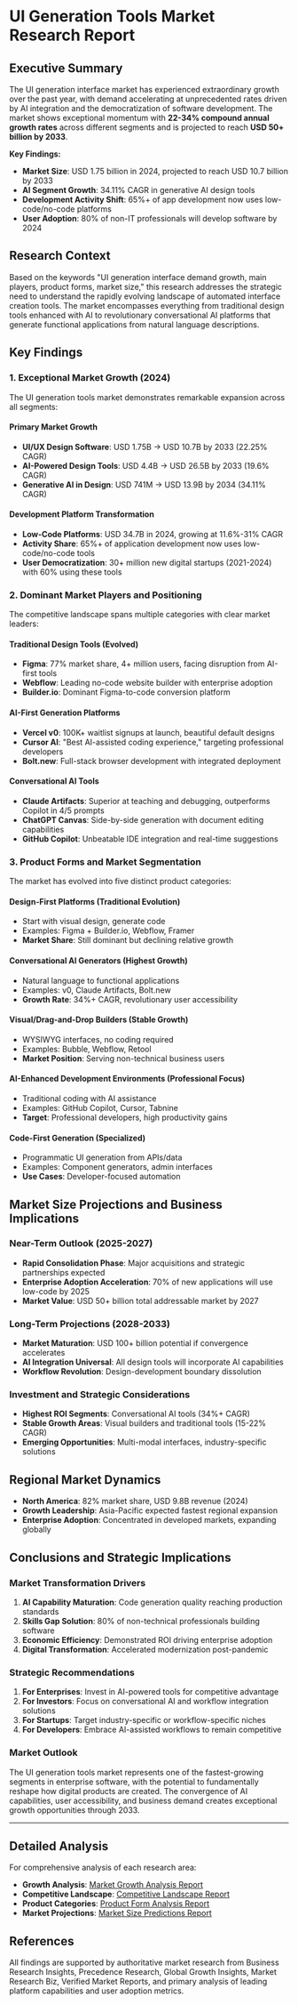 # UI Generation Tools Market Research Report

## Executive Summary

The UI generation interface market has experienced extraordinary growth over the past year, with demand accelerating at unprecedented rates driven by AI integration and the democratization of software development. The market shows exceptional momentum with **22-34% compound annual growth rates** across different segments and is projected to reach **USD 50+ billion by 2033**.

**Key Findings:**
- **Market Size**: USD 1.75 billion in 2024, projected to reach USD 10.7 billion by 2033
- **AI Segment Growth**: 34.11% CAGR in generative AI design tools  
- **Development Activity Shift**: 65%+ of app development now uses low-code/no-code platforms
- **User Adoption**: 80% of non-IT professionals will develop software by 2024

## Research Context

Based on the keywords "UI generation interface demand growth, main players, product forms, market size," this research addresses the strategic need to understand the rapidly evolving landscape of automated interface creation tools. The market encompasses everything from traditional design tools enhanced with AI to revolutionary conversational AI platforms that generate functional applications from natural language descriptions.

## Key Findings

### 1. Exceptional Market Growth (2024)

The UI generation tools market demonstrates remarkable expansion across all segments:

#### **Primary Market Growth**
- **UI/UX Design Software**: USD 1.75B → USD 10.7B by 2033 (22.25% CAGR)
- **AI-Powered Design Tools**: USD 4.4B → USD 26.5B by 2033 (19.6% CAGR)  
- **Generative AI in Design**: USD 741M → USD 13.9B by 2034 (34.11% CAGR)

#### **Development Platform Transformation**
- **Low-Code Platforms**: USD 34.7B in 2024, growing at 11.6%-31% CAGR
- **Activity Share**: 65%+ of application development now uses low-code/no-code tools
- **User Democratization**: 30+ million new digital startups (2021-2024) with 60% using these tools

### 2. Dominant Market Players and Positioning

The competitive landscape spans multiple categories with clear market leaders:

#### **Traditional Design Tools (Evolved)**
- **Figma**: 77% market share, 4+ million users, facing disruption from AI-first tools
- **Webflow**: Leading no-code website builder with enterprise adoption
- **Builder.io**: Dominant Figma-to-code conversion platform

#### **AI-First Generation Platforms**
- **Vercel v0**: 100K+ waitlist signups at launch, beautiful default designs
- **Cursor AI**: "Best AI-assisted coding experience," targeting professional developers  
- **Bolt.new**: Full-stack browser development with integrated deployment

#### **Conversational AI Tools**
- **Claude Artifacts**: Superior at teaching and debugging, outperforms Copilot in 4/5 prompts
- **ChatGPT Canvas**: Side-by-side generation with document editing capabilities
- **GitHub Copilot**: Unbeatable IDE integration and real-time suggestions

### 3. Product Forms and Market Segmentation

The market has evolved into five distinct product categories:

#### **Design-First Platforms** (Traditional Evolution)
- Start with visual design, generate code
- Examples: Figma + Builder.io, Webflow, Framer
- **Market Share**: Still dominant but declining relative growth

#### **Conversational AI Generators** (Highest Growth)
- Natural language to functional applications
- Examples: v0, Claude Artifacts, Bolt.new
- **Growth Rate**: 34%+ CAGR, revolutionary user accessibility

#### **Visual/Drag-and-Drop Builders** (Stable Growth) 
- WYSIWYG interfaces, no coding required
- Examples: Bubble, Webflow, Retool
- **Market Position**: Serving non-technical business users

#### **AI-Enhanced Development Environments** (Professional Focus)
- Traditional coding with AI assistance
- Examples: GitHub Copilot, Cursor, Tabnine
- **Target**: Professional developers, high productivity gains

#### **Code-First Generation** (Specialized)
- Programmatic UI generation from APIs/data
- Examples: Component generators, admin interfaces
- **Use Cases**: Developer-focused automation

## Market Size Projections and Business Implications

### **Near-Term Outlook (2025-2027)**
- **Rapid Consolidation Phase**: Major acquisitions and strategic partnerships expected
- **Enterprise Adoption Acceleration**: 70% of new applications will use low-code by 2025
- **Market Value**: USD 50+ billion total addressable market by 2027

### **Long-Term Projections (2028-2033)**
- **Market Maturation**: USD 100+ billion potential if convergence accelerates
- **AI Integration Universal**: All design tools will incorporate AI capabilities
- **Workflow Revolution**: Design-development boundary dissolution

### **Investment and Strategic Considerations**
- **Highest ROI Segments**: Conversational AI tools (34%+ CAGR)
- **Stable Growth Areas**: Visual builders and traditional tools (15-22% CAGR)  
- **Emerging Opportunities**: Multi-modal interfaces, industry-specific solutions

## Regional Market Dynamics

- **North America**: 82% market share, USD 9.8B revenue (2024)
- **Growth Leadership**: Asia-Pacific expected fastest regional expansion
- **Enterprise Adoption**: Concentrated in developed markets, expanding globally

## Conclusions and Strategic Implications

### **Market Transformation Drivers**
1. **AI Capability Maturation**: Code generation quality reaching production standards
2. **Skills Gap Solution**: 80% of non-technical professionals building software
3. **Economic Efficiency**: Demonstrated ROI driving enterprise adoption
4. **Digital Transformation**: Accelerated modernization post-pandemic

### **Strategic Recommendations**
1. **For Enterprises**: Invest in AI-powered tools for competitive advantage
2. **For Investors**: Focus on conversational AI and workflow integration solutions
3. **For Startups**: Target industry-specific or workflow-specific niches
4. **For Developers**: Embrace AI-assisted workflows to remain competitive

### **Market Outlook**
The UI generation tools market represents one of the fastest-growing segments in enterprise software, with the potential to fundamentally reshape how digital products are created. The convergence of AI capabilities, user accessibility, and business demand creates exceptional growth opportunities through 2033.

---

## Detailed Analysis

For comprehensive analysis of each research area:

- **Growth Analysis**: [Market Growth Analysis Report](./reports/task-1-market-growth-analysis.md)
- **Competitive Landscape**: [Competitive Landscape Report](./reports/task-2-competitive-landscape.md)  
- **Product Categories**: [Product Form Analysis Report](./reports/task-3-product-form-analysis.md)
- **Market Projections**: [Market Size Predictions Report](./reports/task-4-market-size-predictions.md)

## References

All findings are supported by authoritative market research from Business Research Insights, Precedence Research, Global Growth Insights, Market Research Biz, Verified Market Reports, and primary analysis of leading platform capabilities and user adoption metrics.